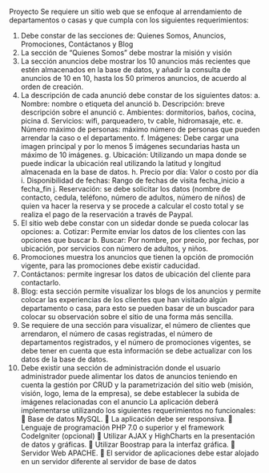 Proyecto
Se requiere un sitio web que se enfoque al arrendamiento de departamentos o casas y que cumpla
con los siguientes requerimientos:
1. Debe constar de las secciones de: Quienes Somos, Anuncios, Promociones, Contáctanos y
Blog
2. La sección de “Quienes Somos” debe mostrar la misión y visión
3. La sección anuncios debe mostrar los 10 anuncios más recientes que estén almacenados en
la base de datos, y añadir la consulta de anuncios de 10 en 10, hasta los 50 primeros
anuncios, de acuerdo al orden de creación.
4. La descripción de cada anunció debe constar de los siguientes datos:
a. Nombre: nombre o etiqueta del anunció
b. Descripción: breve descripción sobre el anunció
c. Ambientes: dormitorios, baños, cocina, picina
d. Servicios: wifi, parqueadero, tv cable, hidromasaje, etc.
e. Número máximo de personas: máximo número de personas que pueden arrendar
la caso o el departamento.
f. Imágenes: Debe cargar una imagen principal y por lo menos 5 imágenes secundarias
hasta un máximo de 10 imágenes.
g. Ubicación: Utilizando un mapa donde se puede indicar la ubicación real utilizando
la latitud y longitud almacenada en la base de datos.
h. Precio por día: Valor o costo por día
i. Disponibilidad de fechas: Rango de fechas de visita fecha_inicio a fecha_fin
j. Reservación: se debe solicitar los datos (nombre de contacto, cedula, teléfono,
número de adultos, número de niños) de quien va hacer la reserva y se procede a
calcular el costo total y se realiza el pago de la reservación a través de Paypal.
5. El sitio web debe constar con un sidedar donde se pueda colocar las opciones:
a. Cotizar: Permite enviar los datos de los clientes con las opciones que buscar
b. Buscar: Por nombre, por precio, por fechas, por ubicación, por servicios con número
de adultos, y niños.
6. Promociones muestra los anuncios que tienen la opción de promoción vigente, para las
promociones debe existir caducidad.
7. Contáctanos: permite ingresar los datos de ubicación del cliente para contactarlo.
8. Blog: esta sección permite visualizar los blogs de los anuncios y permite colocar las
experiencias de los clientes que han visitado algún departamento o casa, para esto se
pueden basar de un buscador para colocar su observación sobre el sitio de una forma más
sencilla.
9. Se requiere de una sección para visualizar, el número de clientes que arrendaron, el número
de casas registradas, el número de departamentos registrados, y el número de promociones
vigentes, se debe tener en cuenta que esta información se debe actualizar con los datos de
la base de datos.
10. Debe existir una sección de administración donde el usuario administrador puede alimentar
los datos de anuncios teniendo en cuenta la gestión por CRUD y la parametrización del sitio
web (misión, visión, logo, lema de la empresa), se debe establecer la subida de imágenes
relacionadas con el anuncio
La aplicación deberá implementarse utilizando los siguientes requerimientos no funcionales:
 Base de datos MySQL.
 La aplicación debe ser responsiva.
 Lenguaje de programación PHP 7.0 o superior y el framework CodeIgniter (opcional)
 Utilizar AJAX y HighCharts en la presentación de datos y gráficas.
 Utilizar Boostrap para la interfaz gráfica.
 Servidor Web APACHE.
 El servidor de aplicaciones debe estar alojado en un servidor diferente al servidor
de base de datos

